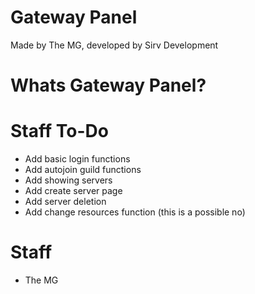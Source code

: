 # Gateway Panel
 Made by The MG, developed by Sirv Development

# Whats Gateway Panel?


# Staff To-Do
+ Add basic login functions
+ Add autojoin guild functions
+ Add showing servers
+ Add create server page
+ Add server deletion
+ Add change resources function (this is a possible no)



 
 
# Staff
 + The MG